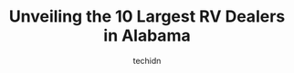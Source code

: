 ---
layout: ampstory
image: https://i0.wp.com/paketmu.com/wp-content/uploads/2023/06/great-american-rv-superstores-calera-0-in-alabama-1686368631.jpeg?resize=640,853
author: techidn
featured: false
description: Explore the diverse RV Dealer scene in Alabama, home to an incredible selection of 10 establishments catering to every taste. Whether youre in search of iconic favorites or undiscovered tre
title: Unveiling the 10 Largest RV Dealers in Alabama
cover:
   title: Unveiling the 10 Largest RV Dealers in Alabama
   subtitle: RICKPATE
   background: https://paketmu.com/wp-content/uploads/2023/06/great-american-rv-superstores-calera-0-in-alabama-1686368631.jpeg

pages: 
 - layout: thirds
   top: <h1>#1 Camping World</h1>
   bottom: "<p>Today we came in to get our camper serviced. While we were waiting we decided to take a look at the new trailers where we met Kimberly. We told her exactly what we would </p>"
   background: https://paketmu.com/wp-content/uploads/2023/06/great-american-rv-superstores-calera-1-in-alabama-1686368632.jpeg
   backgroundblur: true
 - layout: thirds
   top: <h1>#2 Great American RV SuperStores- Calera</h1>
   bottom: "<p>Wow, what a great experience..I drove 3.5hrs to visit this store & when I arrived i was acknowledged by anyone that walked near me. I couldnt have asked for a better gui</p>"
   background: https://paketmu.com/wp-content/uploads/2023/06/great-american-rv-superstores-calera-2-in-alabama-1686368632.jpeg
   cta:
      link: https://paketmu.com/unveiling-the-10-largest-rv-dealers-in-alabama/
      text: Unveiling the 10 Largest RV Dealers in Alabama
 - layout: thirds
   top: <h1>#3 Camping World</h1>
   bottom: "<p>We were on vacation from New Orleans, driving to Gulf Shores, and called ahead to Camping World about trading in our fifth wheel for a great deal on a newer one. Eddie ou</p>"
   background: https://paketmu.com/wp-content/uploads/2023/06/great-american-rv-superstores-calera-3-in-alabama-1686368633.jpeg
   cta:
      link: https://paketmu.com/unveiling-the-10-largest-rv-dealers-in-alabama/
      text: Unveiling the 10 Largest RV Dealers in Alabama
 - layout: thirds
   top: <h1>#4 Great American RV SuperStores- Grand Bay</h1>
   bottom: "<p>12167 Interchange Dr, Grand Bay, AL 36541, United States</p>"
   background: https://images.unsplash.com/photo-1604871000636-074fa5117945?ixlib=rb-4.0.3&ixid=MnwxMjA3fDB8MHxwaG90by1wYWdlfHx8fGVufDB8fHx8&auto=format&fit=crop&w=640&h=853&q=80
   cta:
      link: https://paketmu.com/unveiling-the-10-largest-rv-dealers-in-alabama/
      text: Unveiling the 10 Largest RV Dealers in Alabama
 - layout: thirds
   top: <h1>#5 Great American RV SuperStores- Huntsville</h1>
   bottom: "<p>21768 State Hwy 20, Tanner, AL 35671, United States</p>"
   background: https://images.unsplash.com/photo-1496096265110-f83ad7f96608?ixlib=rb-4.0.3&ixid=MnwxMjA3fDB8MHxwaG90by1wYWdlfHx8fGVufDB8fHx8&auto=format&fit=crop&w=640&h=853&q=80
   cta:
      link: https://paketmu.com/unveiling-the-10-largest-rv-dealers-in-alabama/
      text: Unveiling the 10 Largest RV Dealers in Alabama
 - layout: thirds
   top: <h1>#6 White Sands RV</h1>
   bottom: "<p>19408 AL-59, Summerdale, AL 36580, United States</p>"
   background: https://images.unsplash.com/photo-1620421680010-0766ff230392?ixlib=rb-4.0.3&ixid=MnwxMjA3fDB8MHxwaG90by1wYWdlfHx8fGVufDB8fHx8&auto=format&fit=crop&w=640&h=853&q=80
   cta:
      link: https://paketmu.com/unveiling-the-10-largest-rv-dealers-in-alabama/
      text: Unveiling the 10 Largest RV Dealers in Alabama
 - layout: thirds
   top: <h1>#7 Triple H RVs</h1>
   bottom: "<p>3354 AL-13, Haleyville, AL 35565, United States</p>"
   background: https://images.unsplash.com/photo-1618005182384-a83a8bd57fbe?ixlib=rb-4.0.3&ixid=MnwxMjA3fDB8MHxwaG90by1wYWdlfHx8fGVufDB8fHx8&auto=format&fit=crop&w=640&h=853&q=80
   cta:
      link: https://paketmu.com/unveiling-the-10-largest-rv-dealers-in-alabama/
      text: Unveiling the 10 Largest RV Dealers in Alabama
 - layout: thirds
   middle: Continue reading...
   background: https://images.unsplash.com/photo-1462556791646-c201b8241a94?ixlib=rb-4.0.3&ixid=MnwxMjA3fDB8MHxwaG90by1wYWdlfHx8fGVufDB8fHx8&auto=format&fit=crop&w=640&h=853&q=80
   cta:
      link: https://paketmu.com/unveiling-the-10-largest-rv-dealers-in-alabama/
      text: Unveiling the 10 Largest RV Dealers in Alabama
      
---